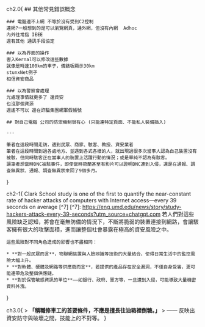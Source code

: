 ch2.0{
    ## 其他常見錯誤概念

    ### 電腦連不上網 不等於沒有受到C2控制
    連網?一般想到的是可以瀏覽網頁，通外網，但沒有內網  Adhoc
    內外往常指 IEEE
    還有其他 通訊手段協定

    ### 以為界面的操作
    害入Kernal可以修改這些數據
    就像是時速100km的車子，儀錶板顯示30km
    stunxNet例子
    相信資安商品

    ### 以為警察會處理
    光處理事情就更多了 還資安
    也沒那個資源
    還遙不可以 還在詐騙集團網軍假帳號

    ## 對自己電腦 公司的防禦機制很有心 (只能連特定頁面、不能私人裝備插入)

    ---

    筆者在這段時間走訪，遇到民眾、商家、駭客、教授、資安業者
    筆者在這段時間到過各處地方、並遇到各式各樣的人，就出現過很多次當事人認為自己裝置沒有被駭，但同時駭客正在當事人的裝置上活躍行動的情況；或是單純不認為有駭客。
    讓筆者想當時DNC被駭事件，即使當時荷蘭甚至有影片可以證明DNC遭到入侵，還是在通報、調查無異狀、通報、調查無異狀來回了9個多月。
}

ch2-1{
    Clark School study is one of the first to quantify the near-constant rate of hacker attacks of computers with Internet access—every 39 seconds on average [^7]
    [^7]: https://eng.umd.edu/news/story/study-hackers-attack-every-39-seconds?utm_source=chatgpt.com
    若人們對這些風險缺乏認知，將會在毫無防備的情況下，不斷將脆弱的裝置連接到網路，會讓駭客擁有很大的攻擊面積，進而讓整個社會暴露在極高的資安風險之中。

    這些風險對不同角色造成的影響也不盡相同：

    * **對一般民眾而言**，物聯網裝置與人臉辨識等技術的大量結合，使得日常生活中的監控風險大幅上升。
    * **對軟體、硬體及網路等供應商而言**，若提供的產品存在安全漏洞，不僅自身受害，更可能連帶危及整個供應鏈。
    * **對於保管敏感資訊的單位**——如銀行、政府、軍方等，一旦遭到入侵，可能導致大量機密資料外洩。

}


ch3.0{
    > **「稱職修車工的首要條件，不應是擅長往油箱裡倒糖。」**
    > —— 反映出資安防守與破壞之間，技能上的不對等。
}
